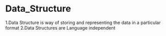 # Data_Structure
1.Data Structure is way of storing and representing the data in a particular format
2.Data Structures are Language independent
